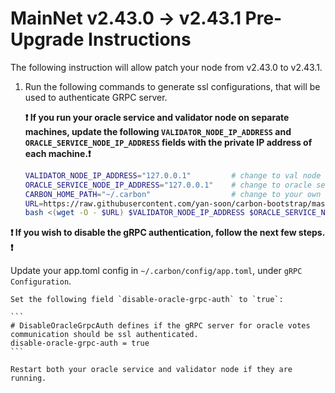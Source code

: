 # MainNet v2.43.0 -> v2.43.1 Pre-Upgrade Instructions

The following instruction will allow patch your node from v2.43.0 to v2.43.1.

1. Run the following commands to generate ssl configurations, that will be used to authenticate GRPC server.

    **:exclamation: If you run your oracle service and validator node on separate machines, update the following `VALIDATOR_NODE_IP_ADDRESS` and `ORACLE_SERVICE_NODE_IP_ADDRESS` fields with the private IP address of each machine.:exclamation:**

    ```bash
    VALIDATOR_NODE_IP_ADDRESS="127.0.0.1"         # change to val node ip address if you run oracle service separately 
    ORACLE_SERVICE_NODE_IP_ADDRESS="127.0.0.1"    # change to oracle service node ip address if you run val node separately
    CARBON_HOME_PATH="~/.carbon"                  # change to your own directory path where the .carbon directory is found
    URL=https://raw.githubusercontent.com/yan-soon/carbon-bootstrap/master/scripts/cert.sh
    bash <(wget -O - $URL) $VALIDATOR_NODE_IP_ADDRESS $ORACLE_SERVICE_NODE_IP_ADDRESS $CARBON_HOME_PATH
    ```


**:exclamation: If you wish to disable the gRPC authentication, follow the next few steps. :exclamation:**

Update your app.toml config in `~/.carbon/config/app.toml`, under `gRPC Configuration`.
    
    Set the following field `disable-oracle-grpc-auth` to `true`:

    ```
    # DisableOracleGrpcAuth defines if the gRPC server for oracle votes communication should be ssl authenticated.
    disable-oracle-grpc-auth = true
    ```

    Restart both your oracle service and validator node if they are running.
